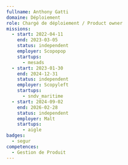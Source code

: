 ```yaml
---
fullname: Anthony Gatti
domaine: Déploiement
role: Chargé de déploiement / Product owner
missions:
  - start: 2022-04-11
    end: 2023-03-05
    status: independent
    employer: Scopopop
    startups:
      - mesads
  - start: 2023-01-30
    end: 2024-12-31
    status: independent
    employer: Scopyleft
    startups:
      - sndv_maritime
  - start: 2024-09-02
    end: 2026-02-28
    status: independent
    employer: Malt
    startups:
      - aigle
badges:
  - segur
competences:
  - Gestion de Produit
---
```

